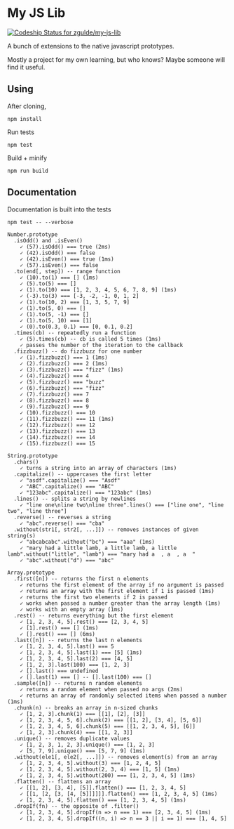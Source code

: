 # My JS Lib

[ ![Codeship Status for zgulde/my-js-lib](https://app.codeship.com/projects/fb6cb800-d9ff-0134-d6f9-3e892a3f83ae/status?branch=master)](https://app.codeship.com/projects/203554)

A bunch of extensions to the native javascript prototypes.

Mostly a project for my own learning, but who knows? Maybe someone will find it
useful.

## Using

After cloning,

```
npm install
```

Run tests

```
npm test
```

Build + minify

```
npm run build
```

## Documentation

Documentation is built into the tests

```
npm test -- --verbose
```

    Number.prototype
      .isOdd() and .isEven()
        ✓ (57).isOdd() === true (2ms)
        ✓ (42).isOdd() === false
        ✓ (42).isEven() === true (1ms)
        ✓ (57).isEven() === false
      .to(end[, step]) -- range function
        ✓ (10).to(1) === [] (1ms)
        ✓ (5).to(5) === []
        ✓ (1).to(10) === [1, 2, 3, 4, 5, 6, 7, 8, 9] (1ms)
        ✓ (-3).to(3) === [-3, -2, -1, 0, 1, 2]
        ✓ (1).to(10, 2) === [1, 3, 5, 7, 9]
        ✓ (1).to(5, 0) === []
        ✓ (1).to(5, -1) === []
        ✓ (1).to(5, 10) === [1]
        ✓ (0).to(0.3, 0.1) === [0, 0.1, 0.2]
      .times(cb) -- repeatedly run a function
        ✓ (5).times(cb) -- cb is called 5 times (1ms)
        ✓ passes the number of the iteration to the callback
      .fizzbuzz() -- do fizzbuzz for one number
        ✓ (1).fizzbuzz() === 1 (1ms)
        ✓ (2).fizzbuzz() === 2 (1ms)
        ✓ (3).fizzbuzz() === "fizz" (1ms)
        ✓ (4).fizzbuzz() === 4
        ✓ (5).fizzbuzz() === "buzz"
        ✓ (6).fizzbuzz() === "fizz"
        ✓ (7).fizzbuzz() === 7
        ✓ (8).fizzbuzz() === 8
        ✓ (9).fizzbuzz() === 9
        ✓ (10).fizzbuzz() === 10
        ✓ (11).fizzbuzz() === 11 (1ms)
        ✓ (12).fizzbuzz() === 12
        ✓ (13).fizzbuzz() === 13
        ✓ (14).fizzbuzz() === 14
        ✓ (15).fizzbuzz() === 15
    
    String.prototype
      .chars()
        ✓ turns a string into an array of characters (1ms)
      .capitalize() -- uppercases the first letter
        ✓ "asdf".capitalize() === "Asdf"
        ✓ "ABC".capitalize() === "ABC"
        ✓ "123abc".capitalize() === "123abc" (1ms)
      .lines() -- splits a string by newlines
        ✓ "line one\nline two\nline three".lines() === ["line one", "line two", "line three"]
      .reverse() -- reverses a string
        ✓ "abc".reverse() === "cba"
      .without(str1[, str2[, ...]]) -- removes instances of given string(s)
        ✓ "abcabcabc".without("bc") === "aaa" (1ms)
        ✓ "mary had a little lamb, a little lamb, a little lamb".without("little", "lamb") === "mary had a  , a  , a  "
        ✓ "abc".without("d") === "abc"
    
    Array.prototype
      .first([n]) -- returns the first n elements
        ✓ returns the first element of the array if no argument is passed
        ✓ returns an array with the first element if 1 is passed (1ms)
        ✓ returns the first two elements if 2 is passed
        ✓ works when passed a number greater than the array length (1ms)
        ✓ works with an empty array (1ms)
      .rest() -- returns everything but the first element
        ✓ [1, 2, 3, 4, 5].rest() === [2, 3, 4, 5]
        ✓ [1].rest() === [] (1ms)
        ✓ [].rest() === [] (6ms)
      .last([n]) -- returns the last n elements
        ✓ [1, 2, 3, 4, 5].last() === 5
        ✓ [1, 2, 3, 4, 5].last(1) === [5] (1ms)
        ✓ [1, 2, 3, 4, 5].last(2) === [4, 5]
        ✓ [1, 2, 3].last(100) === [1, 2, 3]
        ✓ [].last() === undefined
        ✓ [].last(1) === [] -- [].last(100) === []
      .sample([n]) -- returns n random elements
        ✓ returns a random element when passed no args (2ms)
        ✓ returns an array of randomly selected items when passed a number (1ms)
      .chunk(n) -- breaks an array in n-sized chunks
        ✓ [1, 2, 3].chunk(1) === [[1], [2], [3]]
        ✓ [1, 2, 3, 4, 5, 6].chunk(2) === [[1, 2], [3, 4], [5, 6]]
        ✓ [1, 2, 3, 4, 5, 6].chunk(5) === [[1, 2, 3, 4, 5], [6]]
        ✓ [1, 2, 3].chunk(4) === [[1, 2, 3]]
      .unique() -- removes duplicate values
        ✓ [1, 2, 3, 1, 2, 3].unique() === [1, 2, 3]
        ✓ [5, 7, 9].unique() === [5, 7, 9] (1ms)
      .without(ele1[, ele2[, ...]]) -- removes element(s) from an array
        ✓ [1, 2, 3, 4, 5].without(3) === [1, 2, 4, 5]
        ✓ [1, 2, 3, 4, 5].without(2, 3, 4) === [1, 5] (1ms)
        ✓ [1, 2, 3, 4, 5].without(200) === [1, 2, 3, 4, 5] (1ms)
      .flatten() -- flattens an array
        ✓ [[1, 2], [3, 4], [5]].flatten() === [1, 2, 3, 4, 5]
        ✓ [[1, [2, [3, [4, [5]]]]]].flatten() === [1, 2, 3, 4, 5] (1ms)
        ✓ [1, 2, 3, 4, 5].flatten() === [1, 2, 3, 4, 5] (1ms)
      .dropIf(fn) -- the opposite of .filter()
        ✓ [1, 2, 3, 4, 5].dropIf(n => n === 1) === [2, 3, 4, 5] (1ms)
        ✓ [1, 2, 3, 4, 5].dropIf((n, i) => n == 3 || i == 1) === [1, 4, 5]
